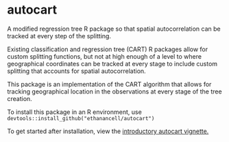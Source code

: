 # autocart
A modified regression tree R package so that spatial autocorrelation can be tracked at every step of the splitting.

Existing classification and regression tree (CART) R packages allow for custom splitting functions, but not at high enough of a level to
where geographical coordinates can be tracked at every stage to include custom splitting that accounts for spatial autocorrelation.

This package is an implementation of the CART algorithm that allows for tracking geographical location in the observations at every
stage of the tree creation.

To install this package in an R environment, use `devtools::install_github("ethanancell/autocart")`

To get started after installation, view the [introductory autocart vignette.](doc/autocart-intro.html)

